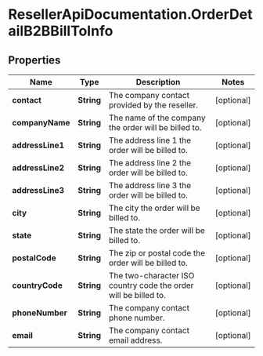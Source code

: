 # ResellerApiDocumentation.OrderDetailB2BBillToInfo

## Properties

Name | Type | Description | Notes
------------ | ------------- | ------------- | -------------
**contact** | **String** | The company contact provided by the reseller. | [optional] 
**companyName** | **String** | The name of the company the order will be billed to. | [optional] 
**addressLine1** | **String** | The address line 1 the order will be billed to. | [optional] 
**addressLine2** | **String** | The address line 2 the order will be billed to. | [optional] 
**addressLine3** | **String** | The address line 3 the order will be billed to. | [optional] 
**city** | **String** | The city the order will be billed to. | [optional] 
**state** | **String** | The state the order will be billed to. | [optional] 
**postalCode** | **String** | The zip or postal code the order will be billed to. | [optional] 
**countryCode** | **String** | The two-character ISO country code the order will be billed to. | [optional] 
**phoneNumber** | **String** | The company contact phone number. | [optional] 
**email** | **String** | The company contact email address. | [optional] 


